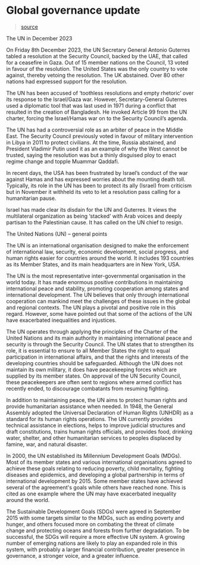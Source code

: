 # Global governance update

> [source](https://dredfern.substack.com/p/global-governance-update)


The UN in December 2023

On Friday 8th December 2023, the UN Secretary General Antonio Guterres tabled a resolution at the Security Council, backed by the UAE, that called for a ceasefire in Gaza. Out of 15 member nations on the Council, 13 voted in favour of the resolution. The United States was the only country to vote against, thereby vetoing the resolution. The UK abstained. Over 80 other nations had expressed support for the resolution.

The UN has been accused of ‘toothless resolutions and empty rhetoric’ over its response to the Israel/Gaza war. However, Secretary-General Guterres used a diplomatic tool that was last used in 1971 during a conflict that resulted in the creation of Bangladesh. He invoked Article 99 from the UN charter, forcing the Israel/Hamas war on to the Security Council’s agenda.

The UN has had a controversial role as an arbiter of peace in the Middle East. The Security Council previously voted in favour of military intervention in Libya in 2011 to protect civilians. At the time, Russia abstained, and President Vladimir Putin used it as an example of why the West cannot be trusted, saying the resolution was but a thinly disguised ploy to enact regime change and topple Muammar Qaddafi.

In recent days, the USA has been frustrated by Israel’s conduct of the war against Hamas and has expressed worries about the mounting death toll. Typically, its role in the UN has been to protect its ally (Israel) from criticism but in November it withheld its veto to let a resolution pass calling for a humanitarian pause.

Israel has made clear its disdain for the UN and Guterres. It views the multilateral organization as being ‘stacked’ with Arab voices and deeply partisan to the Palestinian cause. It has called on the UN chief to resign.

The United Nations (UN) – general points

The UN is an international organisation designed to make the enforcement of international law, security, economic development, social progress, and human rights easier for countries around the world. It includes 193 countries as its Member States, and its main headquarters are in New York, USA.

The UN is the most representative inter-governmental organisation in the world today. It has made enormous positive contributions in maintaining international peace and stability, promoting cooperation among states and international development. The UN believes that only through international cooperation can mankind meet the challenges of these issues in the global and regional contexts. The UN plays a pivotal and positive role in this regard. However, some have pointed out that some of the actions of the UN have exacerbated inequalities and injustices.

The UN operates through applying the principles of the Charter of the United Nations and its main authority in maintaining international peace and security is through the Security Council. The UN states that to strengthen its role, it is essential to ensure to all Member States the right to equal participation in international affairs, and that the rights and interests of the developing countries should be safeguarded. Although the UN does not maintain its own military, it does have peacekeeping forces which are supplied by its member states. On approval of the UN Security Council, these peacekeepers are often sent to regions where armed conflict has recently ended, to discourage combatants from resuming fighting.

In addition to maintaining peace, the UN aims to protect human rights and provide humanitarian assistance when needed. In 1948, the General Assembly adopted the Universal Declaration of Human Rights (UNHDR) as a standard for its human rights operations. The UN currently provides technical assistance in elections, helps to improve judicial structures and draft constitutions, trains human rights officials, and provides food, drinking water, shelter, and other humanitarian services to peoples displaced by famine, war, and natural disaster.

In 2000, the UN established its Millennium Development Goals (MDGs). Most of its member states and various international organisations agreed to achieve these goals relating to reducing poverty, child mortality, fighting diseases and epidemics, and developing a global partnership in terms of international development by 2015. Some member states have achieved several of the agreement's goals while others have reached none. This is cited as one example where the UN may have exacerbated inequality around the world.

The Sustainable Development Goals (SDGs) were agreed in September 2015 with some targets similar to the MDGs, such as ending poverty and hunger, and others focused more on combating the threat of climate change and protecting oceans and forests from further degradation. To be successful, the SDGs will require a more effective UN system. A growing number of emerging nations are likely to play an expanded role in this system, with probably a larger financial contribution, greater presence in governance, a stronger voice, and a greater influence.
